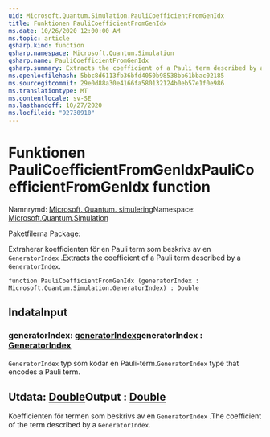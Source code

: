 ```yaml
---
uid: Microsoft.Quantum.Simulation.PauliCoefficientFromGenIdx
title: Funktionen PauliCoefficientFromGenIdx
ms.date: 10/26/2020 12:00:00 AM
ms.topic: article
qsharp.kind: function
qsharp.namespace: Microsoft.Quantum.Simulation
qsharp.name: PauliCoefficientFromGenIdx
qsharp.summary: Extracts the coefficient of a Pauli term described by a `GeneratorIndex`.
ms.openlocfilehash: 5bbc8d6113fb36bfd4050b98538bb61bbac02185
ms.sourcegitcommit: 29e0d88a30e4166fa580132124b0eb57e1f0e986
ms.translationtype: MT
ms.contentlocale: sv-SE
ms.lasthandoff: 10/27/2020
ms.locfileid: "92730910"
---
```

# <a name="paulicoefficientfromgenidx-function"></a><span data-ttu-id="ac890-102">Funktionen PauliCoefficientFromGenIdx</span><span class="sxs-lookup"><span data-stu-id="ac890-102">PauliCoefficientFromGenIdx function</span></span>

<span data-ttu-id="ac890-103">Namnrymd: [Microsoft. Quantum. simulering](xref:Microsoft.Quantum.Simulation)</span><span class="sxs-lookup"><span data-stu-id="ac890-103">Namespace: [Microsoft.Quantum.Simulation](xref:Microsoft.Quantum.Simulation)</span></span>

<span data-ttu-id="ac890-104">Paketfilerna [](https://nuget.org/packages/)</span><span class="sxs-lookup"><span data-stu-id="ac890-104">Package: [](https://nuget.org/packages/)</span></span>


<span data-ttu-id="ac890-105">Extraherar koefficienten för en Pauli term som beskrivs av en `GeneratorIndex` .</span><span class="sxs-lookup"><span data-stu-id="ac890-105">Extracts the coefficient of a Pauli term described by a `GeneratorIndex`.</span></span>

```qsharp
function PauliCoefficientFromGenIdx (generatorIndex : Microsoft.Quantum.Simulation.GeneratorIndex) : Double
```


## <a name="input"></a><span data-ttu-id="ac890-106">Indata</span><span class="sxs-lookup"><span data-stu-id="ac890-106">Input</span></span>

### <a name="generatorindex--generatorindex"></a><span data-ttu-id="ac890-107">generatorIndex: [generatorIndex](xref:Microsoft.Quantum.Simulation.GeneratorIndex)</span><span class="sxs-lookup"><span data-stu-id="ac890-107">generatorIndex : [GeneratorIndex](xref:Microsoft.Quantum.Simulation.GeneratorIndex)</span></span>

<span data-ttu-id="ac890-108">`GeneratorIndex` typ som kodar en Pauli-term.</span><span class="sxs-lookup"><span data-stu-id="ac890-108">`GeneratorIndex` type that encodes a Pauli term.</span></span>



## <a name="output--double"></a><span data-ttu-id="ac890-109">Utdata: [Double](xref:microsoft.quantum.lang-ref.double)</span><span class="sxs-lookup"><span data-stu-id="ac890-109">Output : [Double](xref:microsoft.quantum.lang-ref.double)</span></span>

<span data-ttu-id="ac890-110">Koefficienten för termen som beskrivs av en `GeneratorIndex` .</span><span class="sxs-lookup"><span data-stu-id="ac890-110">The coefficient of the term described by a `GeneratorIndex`.</span></span>